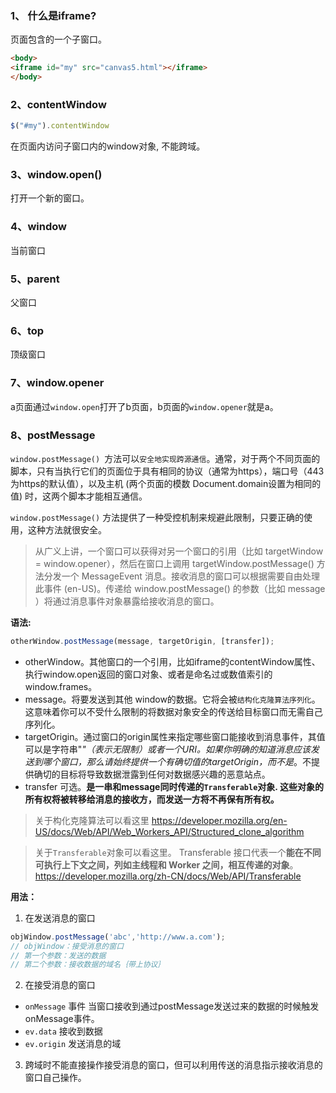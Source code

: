 ### 1、 什么是iframe?

页面包含的一个子窗口。

```html
<body>
<iframe id="my" src="canvas5.html"></iframe>
</body>
```


### 2、contentWindow
```js
$("#my").contentWindow
```
在页面内访问子窗口内的window对象, 不能跨域。

### 3、window.open()
打开一个新的窗口。

### 4、window
当前窗口

### 5、parent
父窗口

### 6、top
顶级窗口

### 7、window.opener
a页面通过`window.open`打开了b页面，b页面的`window.opener`就是a。

### 8、postMessage
`window.postMessage() `方法可以`安全地实现跨源通信`。通常，对于两个不同页面的脚本，只有当执行它们的页面位于具有相同的协议（通常为https），端口号（443为https的默认值），以及主机  (两个页面的模数 Document.domain设置为相同的值) 时，这两个脚本才能相互通信。

`window.postMessage()` 方法提供了一种受控机制来规避此限制，只要正确的使用，这种方法就很安全。

> 从广义上讲，一个窗口可以获得对另一个窗口的引用（比如 targetWindow = window.opener），然后在窗口上调用 targetWindow.postMessage() 方法分发一个  MessageEvent 消息。接收消息的窗口可以根据需要自由处理此事件 (en-US)。传递给 window.postMessage() 的参数（比如 message ）将通过消息事件对象暴露给接收消息的窗口。

**语法:**

```js
otherWindow.postMessage(message, targetOrigin, [transfer]);
```
- otherWindow。其他窗口的一个引用，比如iframe的contentWindow属性、执行window.open返回的窗口对象、或者是命名过或数值索引的window.frames。
- message。将要发送到其他 window的数据。它将会被`结构化克隆算法序列化`。这意味着你可以不受什么限制的将数据对象安全的传送给目标窗口而无需自己序列化。
- targetOrigin。通过窗口的origin属性来指定哪些窗口能接收到消息事件，其值可以是字符串"*"（表示无限制）或者一个URI。如果你明确的知道消息应该发送到哪个窗口，那么请始终提供一个有确切值的targetOrigin，而不是*。不提供确切的目标将导致数据泄露到任何对数据感兴趣的恶意站点。
- transfer 可选。**是一串和message同时传递的` Transferable `对象. 这些对象的所有权将被转移给消息的接收方，而发送一方将不再保有所有权。**



> 关于构化克隆算法可以看这里
> https://developer.mozilla.org/en-US/docs/Web/API/Web_Workers_API/Structured_clone_algorithm

> 关于` Transferable `对象可以看这里。
> Transferable 接口代表一个**能在不同可执行上下文之间，列如主线程和 Worker 之间，相互传递的对象**。
> https://developer.mozilla.org/zh-CN/docs/Web/API/Transferable



**用法：**

1. 在发送消息的窗口
```js
objWindow.postMessage('abc','http://www.a.com');
// objWindow：接受消息的窗口
// 第一个参数：发送的数据
// 第二个参数：接收数据的域名｛带上协议｝
```
2. 在接受消息的窗口
- `onMessage` 事件
当窗口接收到通过postMessage发送过来的数据的时候触发onMessage事件。
- `ev.data` 接收到数据
- `ev.origin` 发送消息的域

3. 跨域时不能直接操作接受消息的窗口，但可以利用传送的消息指示接收消息的窗口自己操作。